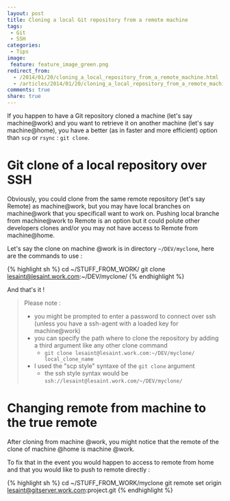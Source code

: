 ```yaml
---
layout: post
title: Cloning a local Git repository from a remote machine
tags:
 - Git
 - SSH
categories:
 - Tips
image:
 feature: feature_image_green.png
redirect_from:
  - /2014/01/20/cloning_a_local_repository_from_a_remote_machine.html
  - /articles/2014/01/20/cloning_a_local_repository_from_a_remote_machine.html
comments: true
share: true
---
```


If you happen to have a Git repository cloned a machine (let's say machine@work) and you want to retrieve it on another machine (let's say machine@home),
you have a better (as in faster and more efficient) option than `scp` or `rsync` : `git clone`.


# Git clone of a local repository over SSH

Obviously, you could clone from the same remote repository (let's say Remote) as machine@work, but you may have local branches on machine@work that you specificall want to work on.
Pushing local branche from machine@work to Remote is an option but it could polute other developers clones and/or you may not have access to Remote from machine@home.

Let's say the clone on machine @work is in directory `~/DEV/myclone`, here are the commands to use :

{% highlight sh %}
cd ~/STUFF_FROM_WORK/
git clone lesaint@lesaint.work.com:~/DEV/myclone/
{% endhighlight %}

And that's it !

>Please note :
> 
> * you might be prompted to enter a password to connect over ssh (unless you have a ssh-agent with a loaded key for machine@work)
> * you can specify the path where to clone the repository by adding a third argument like any other clone command
>    - `git clone lesaint@lesaint.work.com:~/DEV/myclone/ local_clone_name`
> * I used the "scp style" syntaxe of the `git clone` argument
>   - the ssh style syntax would be `ssh://lesaint@lesaint.work.com/~/DEV/myclone/`

# Changing remote from machine to the true remote

After cloning from machine @work, you might notice that the remote of the clone of machine @home is machine @work.

To fix that in the event you would happen to access to remote from home and that you would like to push to remote directly :

{% highlight sh %}
cd ~/STUFF_FROM_WORK/myclone
git remote set origin lesaint@gitserver.work.com:project.git
{% endhighlight %}
